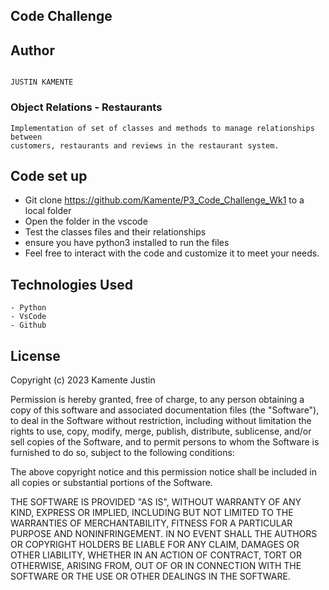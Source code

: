## Code Challenge


## Author

```

JUSTIN KAMENTE

```

### Object Relations - Restaurants

```
Implementation of set of classes and methods to manage relationships between 
customers, restaurants and reviews in the restaurant system. 
```


## Code set up 

- Git clone <https://github.com/Kamente/P3_Code_Challenge_Wk1> to a local folder
- Open the folder in the vscode
- Test the classes files and their relationships
- ensure you have python3 installed to run the files
- Feel free to interact with the code and customize it to meet your needs. 

## Technologies Used

```
- Python
- VsCode
- Github
```

## License

Copyright (c) 2023 Kamente Justin

Permission is hereby granted, free of charge, to any person obtaining a copy
of this software and associated documentation files (the "Software"), to deal
in the Software without restriction, including without limitation the rights
to use, copy, modify, merge, publish, distribute, sublicense, and/or sell
copies of the Software, and to permit persons to whom the Software is
furnished to do so, subject to the following conditions:

The above copyright notice and this permission notice shall be included in all
copies or substantial portions of the Software.

THE SOFTWARE IS PROVIDED "AS IS", WITHOUT WARRANTY OF ANY KIND, EXPRESS OR
IMPLIED, INCLUDING BUT NOT LIMITED TO THE WARRANTIES OF MERCHANTABILITY,
FITNESS FOR A PARTICULAR PURPOSE AND NONINFRINGEMENT. IN NO EVENT SHALL THE
AUTHORS OR COPYRIGHT HOLDERS BE LIABLE FOR ANY CLAIM, DAMAGES OR OTHER
LIABILITY, WHETHER IN AN ACTION OF CONTRACT, TORT OR OTHERWISE, ARISING FROM,
OUT OF OR IN CONNECTION WITH THE SOFTWARE OR THE USE OR OTHER DEALINGS IN THE
SOFTWARE.
